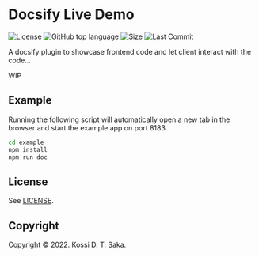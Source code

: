 # Docsify Live Demo

[![License][license-image]][license-url] ![GitHub top language][language-image] ![Size][size-image] ![Last Commit][commit-image]

A docsify plugin to showcase frontend code and let client interact with the code...

WIP

## Example

Running the following script will automatically open a new tab in the browser and start the example app on port 8183.

```bash
cd example
npm install
npm run doc
```

## License

See [LICENSE][license-url].

## Copyright

Copyright &copy; 2022. Kossi D. T. Saka.

[license-image]: https://img.shields.io/github/license/kossidts/docsify-live-demo
[license-url]: https://github.com/kossidts/docsify-live-demo/blob/master/LICENSE
[size-image]: https://img.shields.io/github/repo-size/kossidts/docsify-live-demo?color=light
[commit-image]: https://img.shields.io/github/last-commit/kossidts/docsify-live-demo
[language-image]: https://img.shields.io/github/languages/top/kossidts/docsify-live-demo?color=yellow
